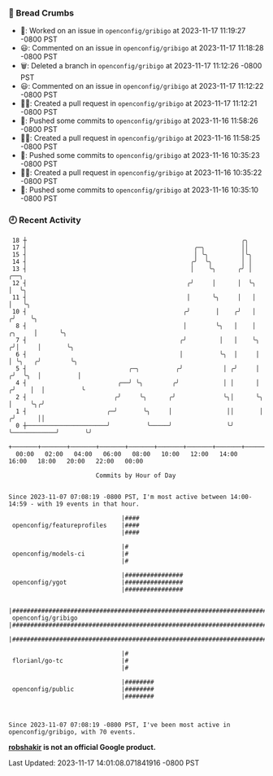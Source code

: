 ### 🍞 Bread Crumbs

 * 👀: Worked on an issue in `openconfig/gribigo` at 2023-11-17 11:19:27 -0800 PST
 * 😃: Commented on an issue in `openconfig/gribigo` at 2023-11-17 11:18:28 -0800 PST
 * 🗑: Deleted a branch in `openconfig/gribigo` at 2023-11-17 11:12:26 -0800 PST
 * 😃: Commented on an issue in `openconfig/gribigo` at 2023-11-17 11:12:22 -0800 PST
 * ✍🏼: Created a pull request in `openconfig/gribigo` at 2023-11-17 11:12:21 -0800 PST
 * 🚢: Pushed some commits to `openconfig/gribigo` at 2023-11-16 11:58:26 -0800 PST
 * ✍🏼: Created a pull request in `openconfig/gribigo` at 2023-11-16 11:58:25 -0800 PST
 * 🚢: Pushed some commits to `openconfig/gribigo` at 2023-11-16 10:35:23 -0800 PST
 * ✍🏼: Created a pull request in `openconfig/gribigo` at 2023-11-16 10:35:22 -0800 PST
 * 🚢: Pushed some commits to `openconfig/gribigo` at 2023-11-16 10:35:10 -0800 PST

### 🕘 Recent Activity
```
 18 ┼                                                           ╭╮
 17 ┤                                              ╭─╮          ││
 15 ┤                                              │ ╰╮         │╰╮
 14 ┤                                             ╭╯  ╰╮        │ │
 13 ┤                                             │    ╰╮      ╭╯ │                           ╭──╮
 12 ┤                                            ╭╯     │      │  ╰╮                          │  ╰╮
 11 ┤                                            │      ╰╮     │   │                          │   ╰╮
 10 ┤                                           ╭╯       │    ╭╯   │                         ╭╯    ╰╮
  8 ┤                                           │        ╰╮   │    │                  ╭╮     │      ╰╮
  7 ┤                                          ╭╯         │   │    ╰╮                ╭╯│     │       ╰╮
  6 ┤                                          │          ╰╮  │     │                │ ╰╮   ╭╯        ╰╮
  5 ┤                            ╭─╮          ╭╯           │ ╭╯     │               ╭╯  ╰╮  │          │
  4 ┤                         ╭──╯ ╰╮        ╭╯            │ │      │              ╭╯    │  │          ╰
  2 ┤                        ╭╯     ╰╮      ╭╯             ╰╮│      ╰╮             │     ╰╮╭╯
  1 ┤                      ╭─╯       ╰╮     │               ││       │            ╭╯      ││
  0 ┼──────────────────────╯          ╰─────╯               ╰╯       ╰────────────╯       ╰╯
    +───────+───────+───────+───────+───────+───────+───────+───────+───────+───────+───────+───────+────
  00:00   02:00   04:00   06:00   08:00   10:00   12:00   14:00   16:00   18:00   20:00   22:00   00:00   

						Commits by Hour of Day


Since 2023-11-07 07:08:19 -0800 PST, I'm most active between 14:00-14:59 - with 19 events in that hour.

```



```
                               |####
 openconfig/featureprofiles    |####
                               |####

                               |#
 openconfig/models-ci          |#
                               |#

                               |################
 openconfig/ygot               |################
                               |################

                               |######################################################################
 openconfig/gribigo            |######################################################################
                               |######################################################################

                               |#
 florianl/go-tc                |#
                               |#

                               |########
 openconfig/public             |########
                               |########



Since 2023-11-07 07:08:19 -0800 PST, I've been most active in openconfig/gribigo, with 70 events.

```
**[robshakir](mailto:robjs@google.com) is not an official Google product.**  


Last Updated: 2023-11-17 14:01:08.071841916 -0800 PST
